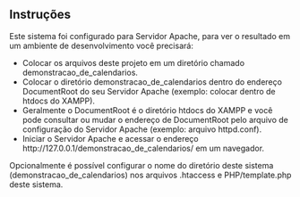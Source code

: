 ## Instruções
<p>Este sistema foi configurado para Servidor Apache, para ver o resultado em um ambiente de desenvolvimento você precisará:</p>
<ul>
<li>Colocar os arquivos deste projeto em um diretório chamado demonstracao_de_calendarios.</li>
<li>Colocar o diretório demonstracao_de_calendarios dentro do endereço DocumentRoot do seu Servidor Apache (exemplo: colocar dentro de htdocs do XAMPP).</li>
<li>Geralmente o DocumentRoot é o diretório htdocs do XAMPP e você pode consultar ou mudar o endereço de DocumentRoot pelo arquivo de configuração do Servidor Apache (exemplo: arquivo httpd.conf).</li>
<li>Iniciar o Servidor Apache e acessar o endereço http://127.0.0.1/demonstracao_de_calendarios/ em um navegador.</li>
</ul>
<p>Opcionalmente é possível configurar o nome do diretório deste sistema (demonstracao_de_calendarios) nos arquivos .htaccess e PHP/template.php deste sistema.</p>
<br/>
